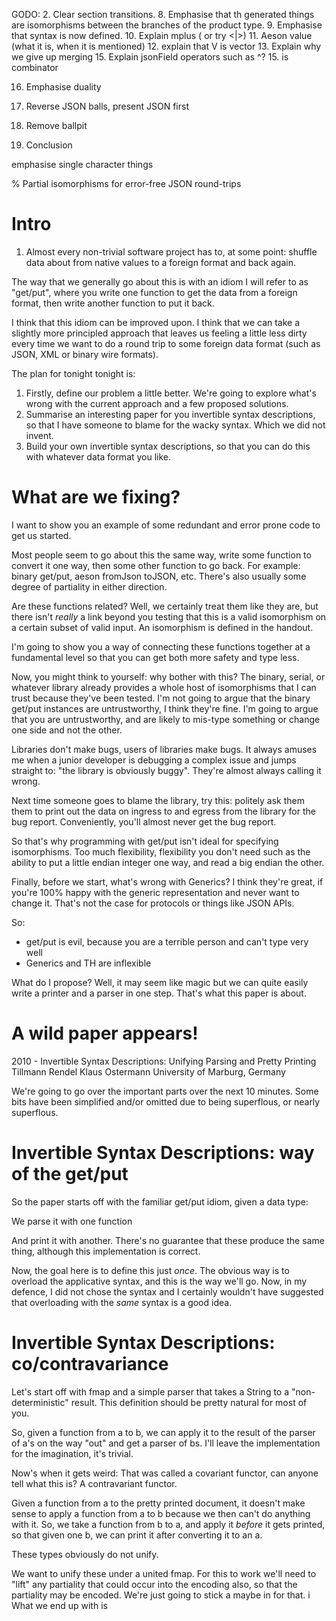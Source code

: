 GODO: 
2. Clear section transitions.
8. Emphasise that th generated things are isomorphisms between the branches of
   the product type.
9. Emphasise that syntax is now defined.
10. Explain mplus ( or try <|>)
11. Aeson value (what it is, when it is mentioned)
12. explain that V is vector
13. Explain why we give up merging
15. Explain jsonField operators such as ^?
15. is combinator

16. Emphasise duality

17. Reverse JSON balls, present JSON first
18. Remove ballpit

19. Conclusion


emphasise single character things

% Partial isomorphisms for error-free JSON round-trips

# Intro

1. Almost every non-trivial software project has to, at some point: shuffle data
about from native values to a foreign format and back again. 

The way that we generally go about this is with an idiom I will refer to as
"get/put", where you write one function to get the data from a foreign format,
then write another function to put it back.

I think that this idiom can be improved upon. I think that we can take a
slightly more principled approach that leaves us feeling a little less dirty
every time we want to do a round trip to some foreign data format (such as
JSON, XML or binary wire formats).

The plan for tonight tonight is:

1. Firstly, define our problem a little better. We're going to explore what's
   wrong with the current approach and a few proposed solutions.
2. Summarise an interesting paper for you invertible syntax descriptions, so
   that I have someone to blame for the wacky syntax. Which we did not invent.
3. Build your own invertible syntax descriptions, so that you can do this with
   whatever data format you like.

# What are we fixing?

I want to show you an example of some redundant and error prone code to get us
started.

Most people seem to go about this the same way, write some function to convert
it one way, then some other function to go back. For example: binary get/put,
aeson fromJson toJSON, etc. There's also usually some degree of partiality in
either direction.

Are these functions related?  Well, we certainly treat them like they are, but
there isn't *really* a link beyond you testing that this is a valid isomorphism
on a certain subset of valid input. An isomorphism is defined in the handout.

I'm going to show you a way of connecting these functions together at a
fundamental level so that you can get both more safety and type less.

Now, you might think to yourself: why bother with this? The binary, serial, or
whatever library already provides a whole host of isomorphisms that I can trust
because they've been tested. I'm not going to argue that the binary get/put
instances are untrustworthy, I think they're fine. I'm going to argue that you
are untrustworthy, and are likely to mis-type something or change one side and
not the other.

Libraries don't make bugs, users of libraries make bugs. It always amuses me
when a junior developer is debugging a complex issue and jumps straight to:
"the library is obviously buggy". They're almost always calling it wrong.

Next time someone goes to blame the library, try this: politely ask them them
to print out the data on ingress to and egress from the library for the bug
report. Conveniently, you'll almost never get the bug report.

So that's why programming with get/put isn't ideal for specifying isomorphisms.
Too much flexibility, flexibility you don't need such as the ability to put a
little endian integer one way, and read a big endian the other.

Finally, before we start, what's wrong with Generics? I think they're great, if
you're 100% happy with the generic representation and never want to change it.
That's not the case for protocols or things like JSON APIs.

So:
* get/put is evil, because you are a terrible person and can't type very well
* Generics and TH are inflexible

What do I propose? Well, it may seem like magic but we can quite easily write a
printer and a parser in one step. That's what this paper is about.

# A wild paper appears!

2010 - Invertible Syntax Descriptions: Unifying Parsing and Pretty Printing
Tillmann Rendel
Klaus Ostermann
University of Marburg, Germany

We're going to go over the important parts over the next 10 minutes. Some bits
have been simplified and/or omitted due to being superflous, or nearly
superflous.

# Invertible Syntax Descriptions: way of the get/put

So the paper starts off with the familiar get/put idiom, given a data type:

We parse it with one function

And print it with another. There's no guarantee that these produce the same
thing, although this implementation is correct.

Now, the goal here is to define this just *once*. The obvious way is to
overload the applicative syntax, and this is the way we'll go. Now, in my
defence, I did not chose the syntax and I certainly wouldn't have suggested
that overloading with the *same* syntax is a good idea.


# Invertible Syntax Descriptions: co/contravariance

Let's start off with fmap and a simple parser that takes a String to a
"non-deterministic" result. This definition should be pretty natural for most
of you.

So, given a function from a to b, we can apply it to the result of the parser
of a's on the way "out" and get a parser of bs. I'll leave the implementation
for the imagination, it's trivial.

Now's when it gets weird: That was called a covariant functor, can anyone tell
what this is? A contravariant functor.

Given a function from a to the pretty printed document, it doesn't make sense
to apply a function from a to b because we then can't do anything with it. So,
we take a function from b to a, and apply it *before* it gets printed, so that
given one b, we can print it after converting it to an a.

These types obviously do not unify.

We want to unify these under a united fmap. For this to work we'll need to
"lift" any partiality that could occur into the encoding also, so that the
partiality may be encoded. We're just going to stick a maybe in for that.
i
What we end up with is 
